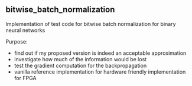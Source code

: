 ## bitwise_batch_normalization
 Implementation of test code for bitwise batch normalization for binary neural networks
 
 Purpose: 
 - find out if my proposed version is indeed an acceptable approximation
 - investigate how much of the information would be lost
 - test the gradient computation for the backpropagation
 - vanilla reference implementation for hardware friendly implementation for FPGA
